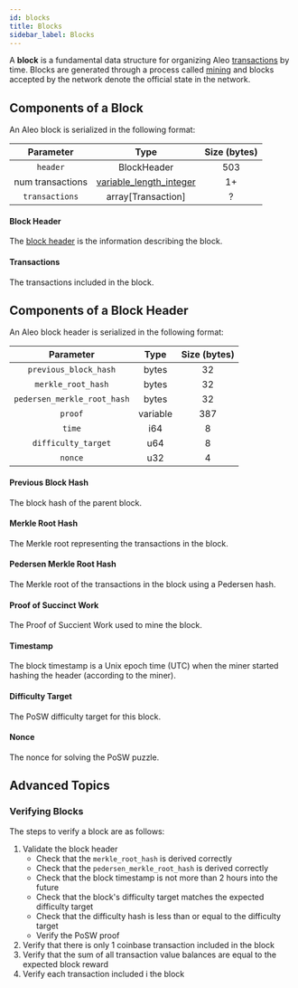 ```yaml
---
id: blocks
title: Blocks
sidebar_label: Blocks
---
```


A **block** is a fundamental data structure for organizing Aleo [transactions](02_transactions.md) by time.
Blocks are generated through a process called [mining](04_consensus.md#mining-on-aleo) and blocks accepted by the network
denote the official state in the network.

## Components of a Block

An Aleo block is serialized in the following format:

|     Parameter    |                       Type                       | Size (bytes) |
|:----------------:|:------------------------------------------------:|:------------:|
|     `header`     |                    BlockHeader                   |      503     |
| num transactions | [variable_length_integer](06_glossary.md#variable-length-integer)|      1+      |
|  `transactions`  |                array[Transaction]                |       ?      |

#### Block Header

The [block header](#block-header) is the information describing the block.

#### Transactions

The transactions included in the block.


## Components of a Block Header

An Aleo block header is serialized in the following format:

|          Parameter          |   Type   | Size (bytes) |
|:---------------------------:|:--------:|:------------:|
|    `previous_block_hash`    |   bytes  |      32      |
|      `merkle_root_hash`     |   bytes  |      32      |
| `pedersen_merkle_root_hash` |   bytes  |      32      |
|           `proof`           | variable |      387     |
|            `time`           |    i64   |       8      |
|     `difficulty_target`     |    u64   |       8      |
|           `nonce`           |    u32   |       4      |

 
#### Previous Block Hash
 
The block hash of the parent block.
 
#### Merkle Root Hash

The Merkle root representing the transactions in the block.
 
#### Pedersen Merkle Root Hash

The Merkle root of the transactions in the block using a Pedersen hash.
 
#### Proof of Succinct Work
 
The Proof of Succient Work used to mine the block.
 
#### Timestamp

The block timestamp is a Unix epoch time (UTC) when the miner started hashing the header (according to the miner).

#### Difficulty Target

The PoSW difficulty target for this block.
 
#### Nonce

The nonce for solving the PoSW puzzle.
 

## Advanced Topics

### Verifying Blocks

The steps to verify a block are as follows:

1. Validate the block header 
    - Check that the `merkle_root_hash` is derived correctly
    - Check that the `pedersen_merkle_root_hash` is derived correctly
    - Check that the block timestamp is not more than 2 hours into the future
    - Check that the block's difficulty target matches the expected difficulty target
    - Check that the difficulty hash is less than or equal to the difficulty target
    - Verify the PoSW proof
2. Verify that there is only 1 coinbase transaction included in the block
3. Verify that the sum of all transaction value balances are equal to the expected block reward
4. Verify each transaction included i the block
 